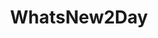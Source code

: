 ---
title: "WhatsNew2Day"
publishDate: '2020-12-28'
description: "This CentOS alternative will be available in the spring of 2021"
postUrl: "https://whatsnew2day.com/this-centos-alternative-will-be-available-in-the-spring-of-2021/"
---